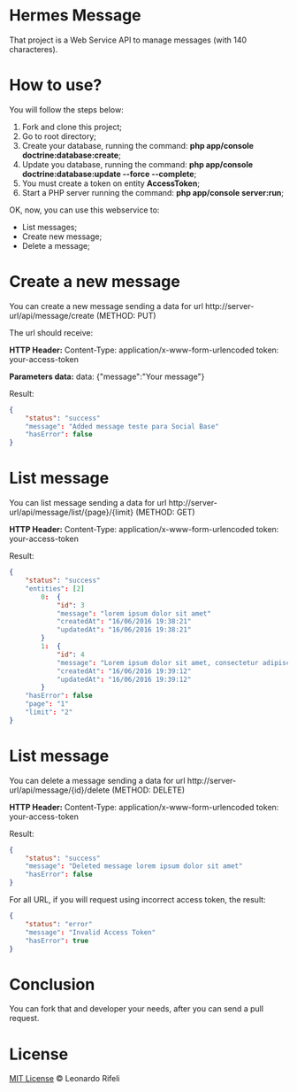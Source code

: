 Hermes Message
=====================

That project is a Web Service API to manage messages (with 140 characteres).

How to use?
=====================

You will follow the steps below:

1. Fork and clone this project;
2. Go to root directory;
2. Create your database, running the command: **php app/console doctrine:database:create**;
3. Update you database, running the command: **php app/console doctrine:database:update --force --complete**;
4. You must create a token on entity **AccessToken**;
5. Start a PHP server running the command: **php app/console server:run**;

OK, now, you can use this webservice to:

- List messages;
- Create new message;
- Delete a message;

Create a new message
=====================

You can create a new message sending a data for url http://server-url/api/message/create (METHOD: PUT)

The url should receive:

**HTTP Header:**
Content-Type: application/x-www-form-urlencoded
token: your-access-token

**Parameters data:**
data: {"message":"Your message"}

Result:
```json
{
	"status": "success"
	"message": "Added message teste para Social Base"
	"hasError": false
}
```

List message
=====================

You can list message sending a data for url http://server-url/api/message/list/{page}/{limit} (METHOD: GET)

**HTTP Header:**
Content-Type: application/x-www-form-urlencoded
token: your-access-token

Result:
```json
{
	"status": "success"
	"entities": [2]
		0:  {
			"id": 3
			"message": "lorem ipsum dolor sit amet"
			"createdAt": "16/06/2016 19:38:21"
			"updatedAt": "16/06/2016 19:38:21"
		}
		1:  {
			"id": 4
			"message": "Lorem ipsum dolor sit amet, consectetur adipiscing elit."
			"createdAt": "16/06/2016 19:39:12"
			"updatedAt": "16/06/2016 19:39:12"
		}
	"hasError": false
	"page": "1"
	"limit": "2"
}
```

List message
=====================

You can delete a message sending a data for url http://server-url/api/message/{id}/delete (METHOD: DELETE)

**HTTP Header:**
Content-Type: application/x-www-form-urlencoded
token: your-access-token

Result:
```json
{
	"status": "success"
	"message": "Deleted message lorem ipsum dolor sit amet"
	"hasError": false
}
```

For all URL, if you will request using incorrect access token, the result:
```json
{
	"status": "error"
	"message": "Invalid Access Token"
	"hasError": true
}
```

Conclusion
========================

You can fork that and developer your needs, after you can send a pull request.

License
========================

[MIT License](http://leonardorifeli.mit-license.org/) © Leonardo Rifeli
